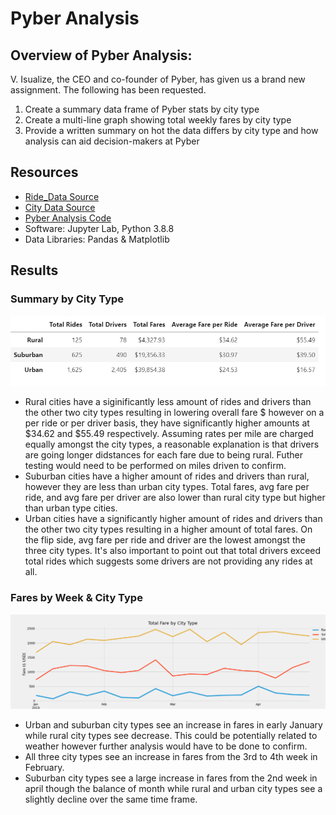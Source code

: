 # Pyber Analysis

## Overview of Pyber Analysis:

V. Isualize, the CEO and co-founder of Pyber, has given us a brand new assignment.  The following has been requested.

1. Create a summary data frame of Pyber stats by city type
2. Create a multi-line graph showing total weekly fares by city type
3. Provide a written summary on hot the data differs by city type and how analysis can aid decision-makers at Pyber

## Resources
- [Ride_Data Source](https://github.com/sbretag/Pyber_Analysis/blob/main/resources/ride_data.csv)
- [City Data Source](https://github.com/sbretag/Pyber_Analysis/blob/main/resources/city_data.csv)
- [Pyber Analysis Code](https://github.com/sbretag/Pyber_Analysis/blob/main/PyBer_Challenge.ipynb)
- Software: Jupyter Lab, Python 3.8.8
- Data Libraries: Pandas & Matplotlib

## Results

### Summary by City Type

![](https://github.com/sbretag/Pyber_Analysis/blob/main/Analysis/pyber_summary_by_citytype.png)
- Rural cities have a siginificantly less amount of rides and drivers than the other two city types resulting in lowering overall fare $ however on a per ride or per driver basis, they have significantly higher amounts at $34.62 and $55.49 respectively.  Assuming rates per mile are charged equally amongst the city types, a reasonable explanation is that drivers are going longer didstances for each fare due to being rural.  Futher testing would need to be performed on miles driven to confirm.
- Suburban cities have a higher amount of rides and drivers than rural, however they are less than urban city types.  Total fares, avg fare per ride, and avg fare per driver are also lower than rural city type but higher than urban type cities.
- Urban cities have a significantly higher amount of rides and drivers than the other two city types resulting in a higher amount of total fares.  On the flip side, avg fare per ride and driver are the lowest amongst the three city types.  It's also important to point out that total drivers exceed total rides which suggests some drivers are not providing any rides at all.



### Fares by Week & City Type

![](https://github.com/sbretag/Pyber_Analysis/blob/main/Analysis/Pyber_fare_summary.png)

- Urban and suburban city types see an increase in fares in early January while rural city types see decrease.  This could be potentially related to weather however further analysis would have to be done to confirm.
- All three city types see an increase in fares from the 3rd to 4th week in February.
- Suburban city types see a large increase in fares from the 2nd week in april though the balance of month while rural and urban city types see a slightly decline over the same time frame.


